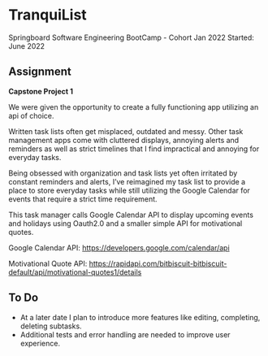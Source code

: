 # TranquiList
Springboard Software Engineering BootCamp - Cohort Jan 2022
Started: June 2022

## Assignment
**Capstone Project 1**

We were given the opportunity to create a fully functioning app utilizing an api of choice.

Written task lists often get misplaced, outdated and messy. Other task management apps come with cluttered displays, annoying alerts and reminders as well as strict timelines that I find impractical and annoying for everyday tasks.

Being obsessed with organization and task lists yet often irritated by constant reminders and alerts, I’ve reimagined my task list to provide a place to store everyday tasks while still utilizing the Google Calendar for events that require a strict time requirement.

This task manager calls Google Calendar API to display upcoming events and holidays using Oauth2.0 and a smaller simple API for motivational quotes.

Google Calendar API: https://developers.google.com/calendar/api

Motivational Quote API: https://rapidapi.com/bitbiscuit-bitbiscuit-default/api/motivational-quotes1/details




## To Do
- At a later date I plan to introduce more features like editing, completing, deleting subtasks.
- Additional tests and error handling are needed to improve user experience.
